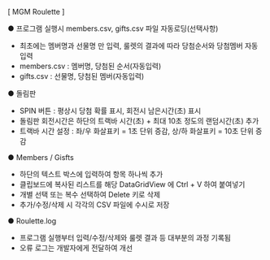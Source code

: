 [ MGM Roulette ]


● 프로그램 실행시 members.csv, gifts.csv 파일 자동로딩(선택사항)
  - 최초에는 멤버명과 선물명 만 입력, 룰렛의 결과에 따라 당첨순서와 당첨멤버 자동 입력
  - members.csv : 멤버명, 당첨된 순서(자동입력)
  - gifts.csv : 선물명, 당첨된 멤버(자동입력)


● 돌림판
  - SPIN 버튼 : 평상시 당첨 확률 표시, 회전시 남은시간(초) 표시
  - 돌림판 회전시간은 하단의 트랙바 시간(초) + 최대 10초 정도의 랜덤시간(초) 추가
  - 트랙바 시간 설정 : 좌/우 화살표키 = 1초 단위 증감, 상/하 화살표키 = 10초 단위 증감


● Members / Gisfts
  - 하단의 텍스트 박스에 입력하여 항목 하나씩 추가
  - 클립보드에 복사된 리스트를 해당 DataGridView 에 Ctrl + V 하여 붙여넣기
  - 개별 선택 또는 복수 선택하여 Delete 키로 삭제
  - 추가/수정/삭제 시 각각의 CSV 파일에 수시로 저장


● Roulette.log
  - 프로그램 실행부터 입력/수정/삭제와 룰렛 결과 등 대부분의 과정 기록됨
  - 오류 로그는 개발자에게 전달하여 개선